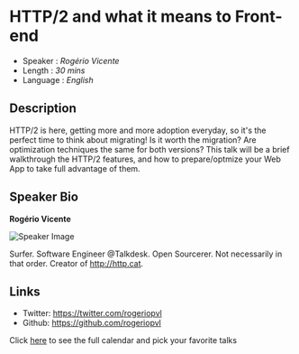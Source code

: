 HTTP/2 and what it means to Front-end
========================

* Speaker   : *Rogério Vicente*
* Length    : *30 mins*
* Language  : *English*

Description
-----------

HTTP/2 is here, getting more and more adoption everyday, so it's the perfect time to think about migrating! Is it worth the migration? Are optimization techniques the same for both versions? This talk will be a brief walkthrough the HTTP/2 features, and how to prepare/optmize your Web App to take full advantage of them.

Speaker Bio
-----------

**Rogério Vicente**

![Speaker Image](https://avatars2.githubusercontent.com/u/38240?v=4&s=460)

Surfer. Software Engineer @Talkdesk. Open Sourcerer. Not necessarily in that order. Creator of http://http.cat.

Links
-----

* Twitter: https://twitter.com/rogeriopvl
* Github: https://github.com/rogeriopvl

Click [here][1] to see the full calendar and pick your favorite talks

[1]: https://pixels.camp/schedule/
